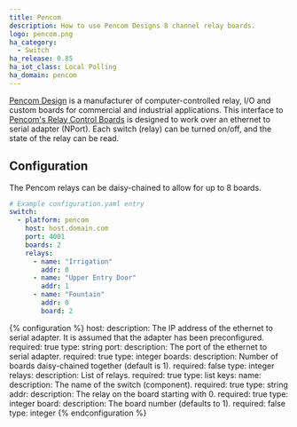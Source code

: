 ```yaml
---
title: Pencom
description: How to use Pencom Designs 8 channel relay boards.
logo: pencom.png
ha_category:
  - Switch
ha_release: 0.85
ha_iot_class: Local Polling
ha_domain: pencom
---
```


[Pencom Design](https://www.pencomdesign.com/) is a manufacturer of computer-controlled relay, I/O and custom boards for commercial and industrial applications.  This interface to [Pencom's Relay Control Boards](https://www.pencomdesign.com/relay-boards) is designed to work over an ethernet to serial adapter (NPort).  Each switch (relay) can be turned on/off, and the state of the relay can be read.

## Configuration

The Pencom relays can be daisy-chained to allow for up to 8 boards.

``` yaml
# Example configuration.yaml entry
switch:
  - platform: pencom
    host: host.domain.com
    port: 4001
    boards: 2
    relays:
      - name: "Irrigation"
        addr: 0
      - name: "Upper Entry Door"
        addr: 1
      - name: "Fountain"
        addr: 0
        board: 2
```

{% configuration %}
host:
  description: The IP address of the ethernet to serial adapter.  It is assumed that the adapter has been preconfigured.
  required: true
  type: string
port:
  description: The port of the ethernet to serial adapter.
  required: true
  type: integer
boards:
  description: Number of boards daisy-chained together (default is 1).
  required: false
  type: integer
relays:
  description: List of relays.
  required: true
  type: list
  keys:
    name:
      description: The name of the switch (component).
      required: true
      type: string
    addr:
      description: The relay on the board starting with 0.
      required: true
      type: integer
    board:
      description: The board number (defaults to 1).
      required: false
      type: integer
{% endconfiguration %}
